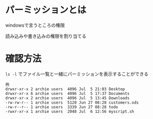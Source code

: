 # パーミッションとは

windowsで言うところの権限

読み込みや書き込みの権限を割り当てる

# 確認方法

`ls -l` でファイル一覧と一緒にパーミッションを表示することができる

```
例
drwxr-xr-x 2 archie users  4096 Jul  5 21:03 Desktop
drwxr-xr-x 6 archie users  4096 Jul  5 17:37 Documents
drwxr-xr-x 2 archie users  4096 Jul  5 13:45 Downloads
-rw-rw-r-- 1 archie users  5120 Jun 27 08:28 customers.ods
-rw-r--r-- 1 archie users  3339 Jun 27 08:28 todo
-rwxr-xr-x 1 archie users  2048 Jul  6 12:56 myscript.sh
```
